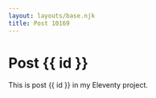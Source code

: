 ```yaml
---
layout: layouts/base.njk
title: Post 10169
---
```


# Post {{ id }}

This is post {{ id }} in my Eleventy project.
